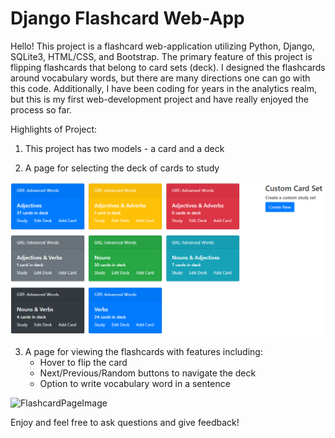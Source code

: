 # Django Flashcard Web-App

Hello! This project is a flashcard web-application utilizing Python, Django, SQLite3, HTML/CSS, and Bootstrap.
The primary feature of this project is flipping flashcards that belong to card sets (deck). I designed the 
flashcards around vocabulary words, but there are many directions one can go with this code. Additionally,
I have been coding for years in the analytics realm, but this is my first web-development project and have
really enjoyed the process so far.

Highlights of Project:
  1) This project has two models - a card and a deck 
  
  2) A page for selecting the deck of cards to study 
  
  ![DeckPageImage](https://raw.githubusercontent.com/eli64s/Django-Flashcard-Web-App/master/flashcard_decks.PNG)
    
  3) A page for viewing the flashcards with features including:
     - Hover to flip the card
     - Next/Previous/Random buttons to navigate the deck 
     - Option to write vocabulary word in a sentence 
     
 ![FlashcardPageImage](https://raw.githubusercontent.com/eli64s/Django-Flashcard-Web-App/master/flashcards.PNG)
 
 Enjoy and feel free to ask questions and give feedback!
